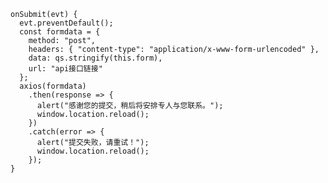     onSubmit(evt) {
      evt.preventDefault();
      const formdata = {
        method: "post",
        headers: { "content-type": "application/x-www-form-urlencoded" },
        data: qs.stringify(this.form),
        url: "api接口链接"
      };
      axios(formdata)
        .then(response => {
          alert("感谢您的提交，稍后将安排专人与您联系。");
          window.location.reload();
        })
        .catch(error => {
          alert("提交失败，请重试！");
          window.location.reload();
        });
    }
